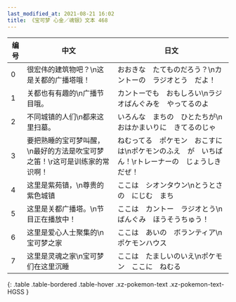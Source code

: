 ```yaml
---
last_modified_at: 2021-08-21 16:02
title: 《宝可梦 心金／魂银》文本 468
---
```

| 编号 | 中文 | 日文 |
| ---- | ---- | ---- |
| 0 | 很宏伟的建筑物吧？\n这是关都的广播塔哦！ | おおきな　たてものだろう？\nカントーの　ラジオとう　だよ！ |
| 1 | 关都也有有趣的\n广播节目哦。 | カントーでも　おもしろい\nラジオばんぐみを　やってるのよ |
| 2 | 不同城镇的人们\n都来这里扫墓。 | いろんな　まちの　ひとたちが\nおはかまいりに　きてるのじゃ |
| 3 | 要把熟睡的宝可梦叫醒，\n最好的方法是吹宝可梦之笛！\r这可是训练家的常识啊！ | ねむってる　ポケモン　おこすには\nポケモンのふえ　が　いちばん！\rトレーナーの　じょうしき　だぜ！ |
| 4 | 这里是紫苑镇，\n尊贵的紫色城镇 | ここは　シオンタウン\nとうとさの　にじむ　まち |
| 5 | 这里是关都广播塔。\n节目正在播放中！ | ここは　カントー　ラジオとう\nばんぐみ　ほうそうちゅう！ |
| 6 | 这里是爱心人士聚集的\n宝可梦之家 | ここは　あいの　ボランティア\nポケモンハウス |
| 7 | 这里是灵魂之家\n宝可梦们在这里沉睡 | ここは　たましいのいえ\nポケモン　ここに　ねむる |
{: .table .table-bordered .table-hover .xz-pokemon-text .xz-pokemon-text-HGSS }